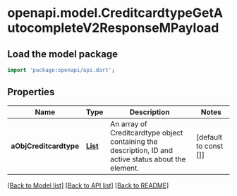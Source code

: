 # openapi.model.CreditcardtypeGetAutocompleteV2ResponseMPayload

## Load the model package
```dart
import 'package:openapi/api.dart';
```

## Properties
Name | Type | Description | Notes
------------ | ------------- | ------------- | -------------
**aObjCreditcardtype** | [**List<CreditcardtypeAutocompleteElementResponse>**](CreditcardtypeAutocompleteElementResponse.md) | An array of Creditcardtype object containing the description, ID and active status about the element. | [default to const []]

[[Back to Model list]](../README.md#documentation-for-models) [[Back to API list]](../README.md#documentation-for-api-endpoints) [[Back to README]](../README.md)


